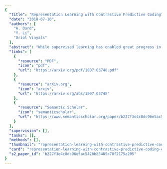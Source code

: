```yaml
---
{
  "title": "Representation Learning with Contrastive Predictive Coding",
  "date": "2018-07-10",
  "authors": [
    "A. Oord",
    "Y. Li",
    "Oriol Vinyals"
  ],
  "abstract": "While supervised learning has enabled great progress in many applications, unsupervised learning has not seen such widespread adoption, and remains an important and challenging endeavor for artificial intelligence. In this work, we propose a universal unsupervised learning approach to extract useful representations from high-dimensional data, which we call Contrastive Predictive Coding. The key insight of our model is to learn such representations by predicting the future in latent space by using powerful autoregressive models. We use a probabilistic contrastive loss which induces the latent space to capture information that is maximally useful to predict future samples. It also makes the model tractable by using negative sampling. While most prior work has focused on evaluating representations for a particular modality, we demonstrate that our approach is able to learn useful representations achieving strong performance on four distinct domains: speech, images, text and reinforcement learning in 3D environments.",
  "links": [
    {
      "resource": "PDF",
      "icon": "pdf",
      "url": "https://arxiv.org/pdf/1807.03748.pdf"
    },
    {
      "resource": "arXiv.org",
      "icon": "arxiv",
      "url": "https://arxiv.org/abs/1807.03748"
    },
    {
      "resource": "Semantic Scholar",
      "icon": "semanticscholar",
      "url": "https://www.semanticscholar.org/paper/b227f3e4c0dc96e5ac5426b85485a70f2175a205"
    }
  ],
  "supervision": [],
  "tasks": [],
  "methods": [],
  "thumbnail": "representation-learning-with-contrastive-predictive-coding-thumb.jpg",
  "card": "representation-learning-with-contrastive-predictive-coding-card.jpg",
  "s2_paper_id": "b227f3e4c0dc96e5ac5426b85485a70f2175a205"
}
---
```



